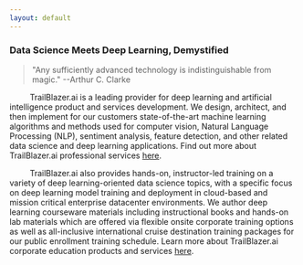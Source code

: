 ```yaml
---
layout: default
---
```


### Data Science Meets Deep Learning, Demystified

> "Any sufficiently advanced technology is indistinguishable from magic." --Arthur C. Clarke
>

&nbsp;&nbsp;&nbsp;&nbsp;&nbsp;&nbsp;&nbsp;&nbsp;&nbsp;TrailBlazer.ai is a leading provider for deep learning and artificial intelligence product and services development. We design, architect, and then implement for our customers state-of-the-art machine learning algorithms and methods used for computer vision, Natural Language Processing (NLP), sentiment analysis, feature detection, and other related data science and deep learning applications. Find out more about TrailBlazer.ai professional services [here](https://TrailBlazer.ai/data_science_consulting).

&nbsp;&nbsp;&nbsp;&nbsp;&nbsp;&nbsp;&nbsp;&nbsp;&nbsp;TrailBlazer.ai also provides hands-on, instructor-led training on a variety of deep learning-oriented data science topics, with a specific focus on deep learning model training and deployment in cloud-based and mission critical enterprise datacenter environments. We author deep learning courseware materials including instructional books and hands-on lab materials which are offered via flexible onsite corporate training options as well as all-inclusive international cruise destination training packages for our public enrollment training schedule. Learn more about TrailBlazer.ai corporate education products and services [here](https://TrailBlazer.ai/machine_learning_certification).
